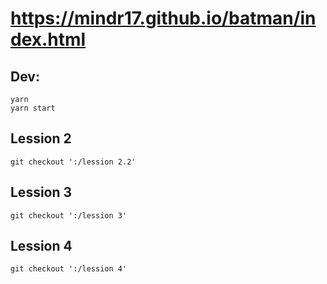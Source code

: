 # https://mindr17.github.io/batman/index.html

## Dev:

```
yarn
yarn start
```

## Lession 2
```
git checkout ':/lession 2.2'
```
## Lession 3
```
git checkout ':/lession 3'
```
## Lession 4
```
git checkout ':/lession 4'
```
